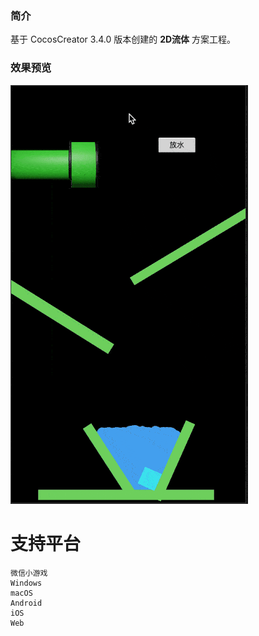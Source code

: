 
### 简介
基于 CocosCreator 3.4.0 版本创建的 **2D流体** 方案工程。

### 效果预览
![image](../../gif/202201/2022012071.gif)

# 支持平台

    微信小游戏
    Windows
    macOS
    Android
    iOS
    Web